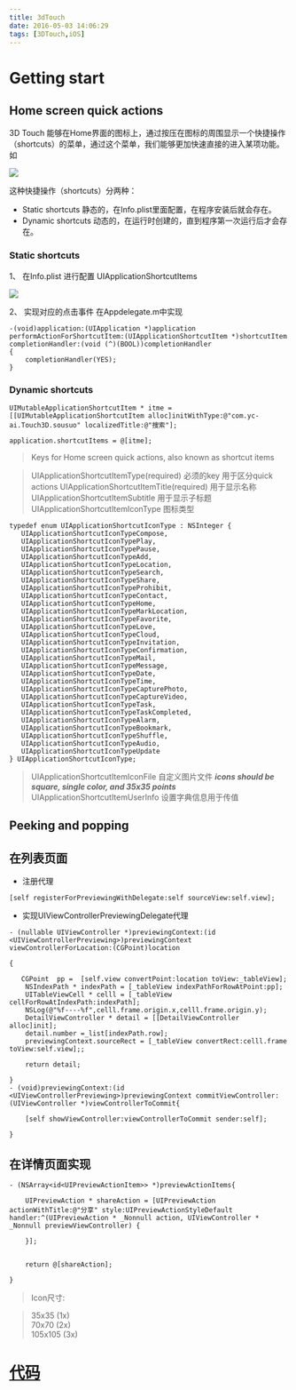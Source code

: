 ```yaml
---
title: 3dTouch
date: 2016-05-03 14:06:29
tags: [3DTouch,iOS]
---
```


# Getting start

## Home screen quick actions
3D Touch 能够在Home界面的图标上，通过按压在图标的周围显示一个快捷操作（shortcuts）的菜单，通过这个菜单，我们能够更加快速直接的进入某项功能。
如

![](https://developer.apple.com/library/ios/documentation/UserExperience/Conceptual/Adopting3DTouchOniPhone/Art/maps_directions_home_2x.png)

这种快捷操作（shortcuts）分两种：

* Static shortcuts 静态的，在Info.plist里面配置，在程序安装后就会存在。
* Dynamic shortcuts 动态的，在运行时创建的，直到程序第一次运行后才会存在。


### Static shortcuts


1、 在Info.plist 进行配置 UIApplicationShortcutItems

![](https://developer.apple.com/library/ios/documentation/General/Reference/InfoPlistKeyReference/Art/UIApplicationShortcutItems_plist_editor_2x.png)


2、 实现对应的点击事件
在Appdelegate.m中实现
 
```
-(void)application:(UIApplication *)application performActionForShortcutItem:(UIApplicationShortcutItem *)shortcutItem completionHandler:(void (^)(BOOL))completionHandler
{
    completionHandler(YES);
}
```
### Dynamic shortcuts

```
UIMutableApplicationShortcutItem * itme = [[UIMutableApplicationShortcutItem alloc]initWithType:@"com.yc-ai.Touch3D.sousuo" localizedTitle:@"搜索"];
        
application.shortcutItems = @[itme];

```
>Keys for Home screen quick actions, also known as shortcut items

>UIApplicationShortcutItemType(required)  必须的key 用于区分quick actions
>UIApplicationShortcutItemTitle(required) 用于显示名称
>UIApplicationShortcutItemSubtitle        用于显示子标题
>UIApplicationShortcutItemIconType        图标类型

```
typedef enum UIApplicationShortcutIconType : NSInteger {
   UIApplicationShortcutIconTypeCompose,
   UIApplicationShortcutIconTypePlay,
   UIApplicationShortcutIconTypePause,
   UIApplicationShortcutIconTypeAdd,
   UIApplicationShortcutIconTypeLocation,
   UIApplicationShortcutIconTypeSearch,
   UIApplicationShortcutIconTypeShare,
   UIApplicationShortcutIconTypeProhibit,
   UIApplicationShortcutIconTypeContact,
   UIApplicationShortcutIconTypeHome,
   UIApplicationShortcutIconTypeMarkLocation,
   UIApplicationShortcutIconTypeFavorite,
   UIApplicationShortcutIconTypeLove,
   UIApplicationShortcutIconTypeCloud,
   UIApplicationShortcutIconTypeInvitation,
   UIApplicationShortcutIconTypeConfirmation,
   UIApplicationShortcutIconTypeMail,
   UIApplicationShortcutIconTypeMessage,
   UIApplicationShortcutIconTypeDate,
   UIApplicationShortcutIconTypeTime,
   UIApplicationShortcutIconTypeCapturePhoto,
   UIApplicationShortcutIconTypeCaptureVideo,
   UIApplicationShortcutIconTypeTask,
   UIApplicationShortcutIconTypeTaskCompleted,
   UIApplicationShortcutIconTypeAlarm,
   UIApplicationShortcutIconTypeBookmark,
   UIApplicationShortcutIconTypeShuffle,
   UIApplicationShortcutIconTypeAudio,
   UIApplicationShortcutIconTypeUpdate 
} UIApplicationShortcutIconType;

```
>UIApplicationShortcutItemIconFile 自定义图片文件 ***icons should be square, single color, and 35x35 points*** 
>UIApplicationShortcutItemUserInfo 设置字典信息用于传值


## Peeking and popping

## 在列表页面

* 注册代理

```
[self registerForPreviewingWithDelegate:self sourceView:self.view];
```

* 实现UIViewControllerPreviewingDelegate代理

```
- (nullable UIViewController *)previewingContext:(id <UIViewControllerPreviewing>)previewingContext viewControllerForLocation:(CGPoint)location

{
    
   CGPoint  pp =  [self.view convertPoint:location toView:_tableView];
    NSIndexPath * indexPath = [_tableView indexPathForRowAtPoint:pp];
    UITableViewCell * celll = [_tableView cellForRowAtIndexPath:indexPath];
    NSLog(@"%f----%f",celll.frame.origin.x,celll.frame.origin.y);
    DetailViewController * detail = [[DetailViewController alloc]init];
    detail.number =_list[indexPath.row];
    previewingContext.sourceRect = [_tableView convertRect:celll.frame toView:self.view];;
    
    return detail;
    
}
- (void)previewingContext:(id <UIViewControllerPreviewing>)previewingContext commitViewController:(UIViewController *)viewControllerToCommit{

    [self showViewController:viewControllerToCommit sender:self];
    
}
```

## 在详情页面实现

```
- (NSArray<id<UIPreviewActionItem>> *)previewActionItems{
    
    UIPreviewAction * shareAction = [UIPreviewAction actionWithTitle:@"分享" style:UIPreviewActionStyleDefault handler:^(UIPreviewAction * _Nonnull action, UIViewController * _Nonnull previewViewController) {
        
    }];
    
    
    return @[shareAction];

}
```


>Icon尺寸:

>35x35 (1x)  
>70x70 (2x)  
>105x105 (3x)  


# [代码](https://github.com/wpfcool/3DTouch.git)

